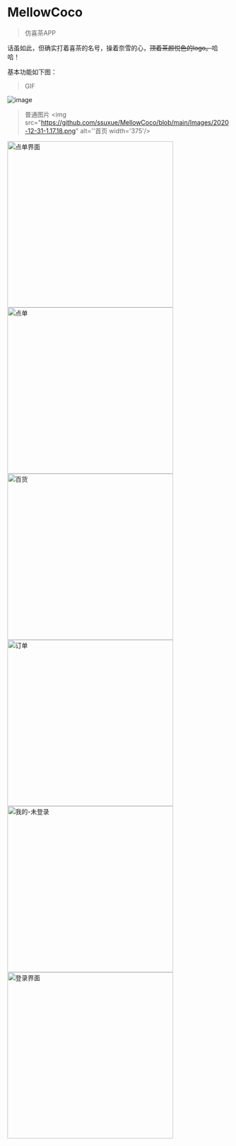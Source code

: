 # MellowCoco
> 仿喜茶APP

话虽如此，但确实打着喜茶的名号，操着奈雪的心，~~顶着茶颜悦色的logo。~~哈哈！

基本功能如下图：
> GIF

![image](https://github.com/ssuxue/MellowCoco/blob/main/Images/Dec-30-2020%2023-27-44.gif)

> 普通图片
<img src="https://github.com/ssuxue/MellowCoco/blob/main/Images/2020-12-31-1.17.18.png" alt=''首页 width='375'/>

<img src="https://github.com/ssuxue/MellowCoco/blob/main/Images/2020-12-31-1.21.21.png" alt="点单界面" width='375' />

<img src="https://github.com/ssuxue/MellowCoco/blob/main/Images/2020-12-31-1.24.19.png" alt="点单" width='375' />

<img src="https://github.com/ssuxue/MellowCoco/blob/main/Images/2020-12-31-1.25.42.png" alt="百货" width='375' />

<img src="https://github.com/ssuxue/MellowCoco/blob/main/Images/2020-12-31-1.26.13.png" alt="订单" width='375' />

<img src="https://github.com/ssuxue/MellowCoco/blob/main/Images/2020-12-31-1.26.40.png" alt="我的-未登录" width='375' />

<img src="https://github.com/ssuxue/MellowCoco/blob/main/Images/2020-12-31-1.28.26.png" alt="登录界面" width='375' />
